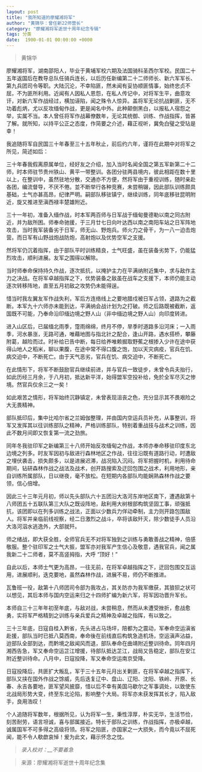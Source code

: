 ```yaml
---
layout: post
title: "我所知道的廖耀湘将军"
author: "黄锦华：曾任新22师营长"
category: "廖耀湘将军逝世十周年纪念专辑"
tags: 分类
date:  1900-01-01 00:00:00 +0000
---
```

> 黄锦华

廖耀湘将军，湖南邵阳人，毕业于黄埔军校六期及法国骑科圣西尔军校。民国二十五年返国后在教导总队任骑兵连长，以后历任新编第二十二师师长、新六军军长、第九兵团司令等职。大陆沉沦，不幸陷匪，然未闻有妥协顺匪情事，始终忠贞不屈，不为匪所利用。近闻有人因私人恩怨，在私人传记中，对将军生平，曲意攻讦，对新六军作战经过，横加诬陷，闻之殊令人惊异。盖将军无论抗战剿匪，无不功着彪炳，尤以反攻缅甸作战，更是闻名中外。此种颠倒黑白，以报私人宿怨之举，实属不当。本人曾任将军作战幕僚数年，无论其统御、训练、作战指挥，皆甚了解。就所知，以持平公正之态度，作简要之介述，藉正视听，冀免白璧之受玷是幸！

我追随将军自民国三十年春至三十五年秋止，前后约六年，谨将在此期中对将军之所见，简述如后：

三十年春我假离原属单位，经好友之介绍，加入当时名闻全国之第五军新第二十二师，时本师驻节贵州铁山、黄平一带整训。各团分驻两县境内，彼此相距在数十里以上，在整训中，虽然驻地分散，交通亦不方便，然将军由于重视训练，随时亲赴各团，编流督导，不厌不倦。並不断举行各种竞赛，未尝稍辍，因此部队训练颇具基础，士气亦甚高昂，纪律严明。嗣部队移驻镇宁，继续训练，同年底移驻昆明附近，旋又推进至滇西禄丰楚雄附近。

三十一年初，准备入缅作战，时本军两百师与日军战于缅甸曼德勒以南之同古附近，并为敌所困。师奉命驰援，于三月廿七日向叶达西以南之南阳车站之日军阵地攻击，当时我军装备劣于日军，师无山、野炮兵。师火力之骨干，为一八一迫击炮营。而日军有山野战炮战防炮，高射炮以及优势空军之支援。

然将军仍沉着指挥，由于部队平时训练精良，士气旺盛，虽在装备劣势下，仍能猛烈攻击，顺利进展。友军之围得以解除。

当时师奉命保持持久作战，逐次抵抗，以掩护主力在平满纳附近集中，求与敌作主力之决战。在将军卓越指挥之下，优势装备之敌虽在战车之支援下，本师仍能主动逐次转移阵地，直至五月初敌之攻势仍未能得逞。

惜当时我左翼友军作战失利，军后方连络线上之要地腊戍被日军占领，退路为之截断。本军九十六师亦未能到达，平满纳会战计划为之打破。师之后路既被截断，返国既不可能，乃奉命沿印缅边境之野人山（非中缅边境之野人山）向印度转进。

进入山区后，已届缅北雨季，霪雨绵绵，终月不停，旱季时道路多沿河床；一入雨季，河水暴涨，无路可通，唯藉地图与指北针之配合，逢山开路，遇水搭桥，攀藤附葛，越险而过。时补给已告中断，每日给养唯赖掘取野蕉之根掺入少许在途中获得山地人之稻米，聊以果腹，在途中常不得口腹之饱，加以天灾病疫，官兵在饥、病交迫中，不断死亡。由于天气恶劣，官兵在饥、病交迫中，不断死亡。

在此情形下，将军不断鼓励官兵继续前进，并与官兵一致徒步，未曾令兵夫抬行，如此历经三月余，于八月初，抵达新平洋，始得盟军空投补给，免於全军尽灭之惨境。然官兵仅余三之一矣！

如此艰苦之情形，将军始终沉静镇定，未曾表现沮丧之色，充分显示其不畏艰险之大无畏精神。

部队抵印后，集中比哈尔省之兰姆伽整理，并由国内空运兵员补充，从事整训，将军又发挥其以往训练部队之精神，严格训练部队，特别着重战技与战术之训练，因此不数月间即又恢复第一流之劲旅。

同年冬我驻印军之新编第三十八师开始反攻缅甸之作战，本师亦奉命移驻印度东北边境之列多。时友军因初与敌进行森林地区之作战，往往沿既有道路行动，时遭敌之埋伏袭击，损失颇多，以是进展迟滞，战况陷入沉闷。将军把握时机，利用待命期间，钻研森林作战之战法及战术，创开路搜索及迂回包围之战术，利用地形，亲自训练所属部队，日以继夜，毫不放松。在短期内各部队均能娴熟森林作战之要领，信心倍增。

因此三十三年元月初，师以先头部队六十五团沿大洛河东岸地区南下，遭遇敌第十八师团五十五联队第三大队之既设阵地，敌利用大树根部构筑坚固工事，顽强抵抗，该团即以在列多训练之战法，正面以少数兵力佯动牵制，主力则开路包围敌人。将军并亲临前线视察，经二日激烈之战斗，卒将该敌歼灭，除少数徒手人员沿大洛河泅水逃逸外，大部就歼。

师之绪战，即大获全胜，全师官兵无不对将军独到之训练与勇敢善战之精神，倍感敬服。整个驻印军之士气大振，盟军亦对我军产生信心及敬意，遇我官兵，闻之属我新二十二师者，莫不高竖拇指，大呼 “顶好！”

自此以后，本师士气更为高昂，一往无前，在将军卓越指挥之下，迂回包围交互运用，进展顺利，迭克要地，虽然森林作战，进展不易，师仍不断推进。

瓦鲁班一役，敌第十八师团司令部为我攻占，其关防亦为我军缴获，其狼狈之状可以想见，其后本师与国内空运来归之十四师扩编为新六军，将军因功晋升军长。

本师自三十三年年初至年底，与敌对战，未尝稍息，然而从未遭受挫折，愈战愈勇，实将军严格精到之训练与亲兵爱兵之精神及卓越之指挥，有以致之。

三十三年底，日寇自桂入黔省，先头进占马场坪，陪都为之震动，军奉命空运滇省赴援，部队当时已抵八莫西南，奉命後在前线直后构筑急造机场，空运滇声沾益，迨部队全部到达，而黔境之敌闻风而退，部队奉命在曲靖附近整训待命。同年四月湘西告急，军又奉命空运芷江增援，待部队抵达芷江，战局又告稳定，部队在安江附近整训待命。八月中，日寇投降，军又奉命空运南京受降。

日寇投降后，共匪扩大叛乱，军于三十五年元月出关剿匪，在将军卓越之指挥下，部队又挟在国外作战之馀威，先后迭复辽中、盘山、辽阳、沈阳、铁岭、开原、长春、永吉各要地，匪军望风披靡，惜以后不幸有美国马歇尔之军事调处，以致使东北战局形势大变，终至东北沦陷，影响整个大局。将军亦未获发挥其长才，陷入敌手，良用浩叹！

个人追随将军数年，根据所见，认为将军一生，秉性淳厚，朴实无华，生活节俭，刻苦耐劳，语言坦诚，喜与部属接近。特长于部队之训练，作战指挥，亦极卓越，诚属国军不可多得之高级将领。将军之陷匪，亦国家之一大损失，而今竟以不屈死闻，能不令人欷歔哀悼！爰为此文，藉示怀念之忱。


> *录入校对：__不要着急*

> 来源：廖耀湘将军逝世十周年纪念集